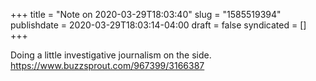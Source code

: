+++
title = "Note on 2020-03-29T18:03:40"
slug = "1585519394"
publishdate = 2020-03-29T18:03:14-04:00
draft = false
syndicated = []
+++

Doing a little investigative journalism on the side. https://www.buzzsprout.com/967399/3166387
